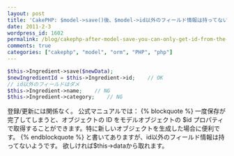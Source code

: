 ```yaml
---
layout: post
title: 'CakePHP: $model->save()後、$model->id以外のフィールド情報は持ってない'
date: 2011-2-3
wordpress_id: 1602
permalink: /blog/cakephp-after-model-save-you-can-only-get-id-from-the-model-rather-than-other-fields
comments: true
categories: ["cakephp", "model", "orm", "PHP", "php"]
---
```

```php
$this->Ingredient->save($newData);
$newIngredientId = $this->Ingredient->id;    // OK
// id以外のフィールドはダメ
$this->Ingredient->name;    // NG
$this->Ingredient->category;    // NG

```

登録/更新には関係なく。
公式マニュアルでは：
{% blockquote %}
一度保存が完了してしまうと、オブジェクトの ID をモデルオブジェクトの $id プロパティで取得することができます。特に新しいオブジェクトを生成した場合に便利です。
{% endblockquote %}
と書いてありますが、id以外のフィールド情報は持ってないようです。
欲しければ$this->dataから取れます。


